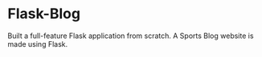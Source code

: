 # Flask-Blog
Built a full-feature Flask application from scratch. A Sports Blog website is made using Flask.
